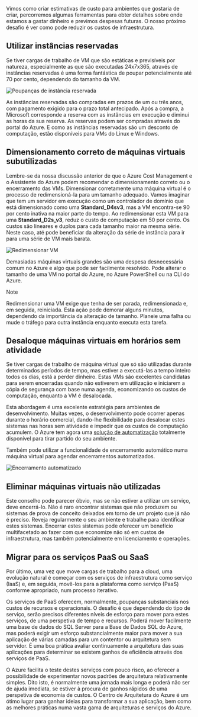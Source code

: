 Vimos como criar estimativas de custo para ambientes que gostaria de criar, percorremos algumas ferramentas para obter detalhes sobre onde estamos a gastar dinheiro e previmos despesas futuras. O nosso próximo desafio é ver como pode reduzir os custos de infraestrutura.

## <a name="use-reserved-instances"></a>Utilizar instâncias reservadas

Se tiver cargas de trabalho de VM que são estáticas e previsíveis por natureza, especialmente as que são executadas 24x7x365, através de instâncias reservadas é uma forma fantástica de poupar potencialmente até 70 por cento, dependendo do tamanho da VM.

![Poupanças de instância reservada](../images/savings-coins.png)

As instâncias reservadas são compradas em prazos de um ou três anos, com pagamento exigido para o prazo total antecipado. Após a compra, a Microsoft corresponde a reserva com as instâncias em execução e diminui as horas da sua reserva. As reservas podem ser compradas através do portal do Azure. E como as instâncias reservadas são um desconto de computação, estão disponíveis para VMs do Linux e Windows.

## <a name="right-size-underutilized-virtual-machines"></a>Dimensionamento correto de máquinas virtuais subutilizadas

Lembre-se da nossa discussão anterior de que o Azure Cost Management e o Assistente do Azure podem recomendar o dimensionamento correto ou o encerramento das VMs. Dimensionar corretamente uma máquina virtual é o processo de redimensioná-la para um tamanho adequado. Vamos imaginar que tem um servidor em execução como um controlador de domínio que está dimensionado como uma **Standard_D4sv3**, mas a VM encontra-se 90 por cento inativa na maior parte do tempo. Ao redimensionar esta VM para uma **Standard_D2s_v3**, reduz o custo de computação em 50 por cento. Os custos são lineares e duplos para cada tamanho maior na mesma série. Neste caso, até pode beneficiar da alteração da série de instância para ir para uma série de VM mais barata.

![Redimensionar VM](../images/vm-resize.png)

Demasiadas máquinas virtuais grandes são uma despesa desnecessária comum no Azure e algo que pode ser facilmente resolvido. Pode alterar o tamanho de uma VM no portal do Azure, no Azure PowerShell ou na CLI do Azure.

> [!NOTE]
> Redimensionar uma VM exige que tenha de ser parada, redimensionada e, em seguida, reiniciada. Esta ação pode demorar alguns minutos, dependendo da importância da alteração de tamanho. Planeie uma falha ou mude o tráfego para outra instância enquanto executa esta tarefa.

## <a name="deallocate-virtual-machines-in-off-hours"></a>Desaloque máquinas virtuais em horários sem atividade

Se tiver cargas de trabalho de máquina virtual que só são utilizadas durante determinados períodos de tempo, mas estiver a executá-las a tempo inteiro todos os dias, está a perder dinheiro. Estas VMs são excelentes candidatas para serem encerradas quando não estiverem em utilização e iniciarem a cópia de segurança com base numa agenda, economizando os custos de computação, enquanto a VM é desalocada.

Esta abordagem é uma excelente estratégia para ambientes de desenvolvimento. Muitas vezes, o desenvolvimento pode ocorrer apenas durante o horário comercial, dando-lhe flexibilidade para desalocar estes sistemas nas horas sem atividade e impedir que os custos de computação acumulem. O Azure tem agora uma [solução de automatização](https://docs.microsoft.com/azure/automation/automation-solution-vm-management) totalmente disponível para tirar partido do seu ambiente.

Também pode utilizar a funcionalidade de encerramento automático numa máquina virtual para agendar encerramentos automatizados.

![Encerramento automatizado](../images/vm-auto-shutdown.png)

## <a name="delete-unused-virtual-machines"></a>Eliminar máquinas virtuais não utilizadas 

 Este conselho pode parecer óbvio, mas se não estiver a utilizar um serviço, deve encerrá-lo. Não é raro encontrar sistemas que não produzem ou sistemas de prova de conceito deixados em torno de um projeto que já não é preciso. Reveja regularmente o seu ambiente e trabalhe para identificar estes sistemas. Encerrar estes sistemas pode oferecer um benefício multifacetado ao fazer com que economize não só em custos de infraestrutura, mas também potencialmente em licenciamento e operações.

## <a name="migrate-to-paas-or-saas-services"></a>Migrar para os serviços PaaS ou SaaS 

Por último, uma vez que move cargas de trabalho para a cloud, uma evolução natural é começar com os serviços de infraestrutura como serviço (IaaS) e, em seguida, movê-los para a plataforma como serviço (PaaS) conforme apropriado, num processo iterativo.

Os serviços de PaaS oferecem, normalmente, poupanças substanciais nos custos de recursos e operacionais. O desafio é que dependendo do tipo de serviço, serão precisos diferentes níveis de esforço para mover para estes serviços, de uma perspetiva de tempo e recursos. Poderá mover facilmente uma base de dados do SQL Server para a Base de Dados SQL do Azure, mas poderá exigir um esforço substancialmente maior para mover a sua aplicação de várias camadas para um contentor ou arquitetura sem servidor. É uma boa prática avaliar continuamente a arquitetura das suas aplicações para determinar se existem ganhos de eficiência através dos serviços de PaaS.  

O Azure facilita o teste destes serviços com pouco risco, ao oferecer a possibilidade de experimentar novos padrões de arquitetura relativamente simples. Dito isto, é normalmente uma jornada mais longa e poderá não ser de ajuda imediata, se estiver à procura de ganhos rápidos de uma perspetiva de economia de custos. O Centro de Arquitetura do Azure é um ótimo lugar para ganhar ideias para transformar a sua aplicação, bem como as melhores práticas numa vasta gama de arquiteturas e serviços do Azure. 